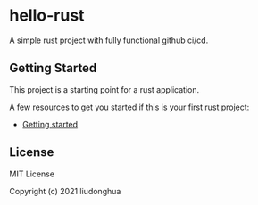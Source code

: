 # hello-rust

A simple rust project with fully functional github ci/cd.

## Getting Started

This project is a starting point for a rust application.

A few resources to get you started if this is your first rust project:

- [Getting started](https://www.rust-lang.org/learn/get-started)

## License

MIT License

Copyright (c) 2021 liudonghua
